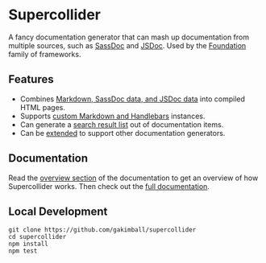 # Supercollider

A fancy documentation generator that can mash up documentation from multiple sources, such as [SassDoc](http://sassdoc.com/) and [JSDoc](http://usejsdoc.org/). Used by the [Foundation](https://github.com/foundation/foundation-sites) family of frameworks.

## Features

- Combines [Markdown, SassDoc data, and JSDoc data](docs/overview.md) into compiled HTML pages.
- Supports [custom Markdown and Handlebars](docs/api.md) instances.
- Can generate a [search result list](docs/search.md) out of documentation items.
- Can be [extended](docs/adapters.md) to support other documentation generators.

## Documentation

Read the [overview section](docs/overview.md) of the documentation to get an overview of how Supercollider works. Then check out the [full documentation](docs).

## Local Development

```
git clone https://github.com/gakimball/supercollider
cd supercollider
npm install
npm test
```
